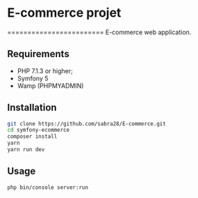# E-commerce projet
========================
E-commerce web application.

Requirements
------------

  * PHP 7.1.3 or higher;
  * Symfony 5 
  * Wamp (PHPMYADMIN)

Installation
------------

```bash
git clone https://github.com/sabra28/E-commerce.git
cd symfony-ecommerce
composer install
yarn
yarn run dev
```


Usage
-----

```bash
php bin/console server:run
```

[1]: https://symfony.com/doc/current/reference/requirements.html
